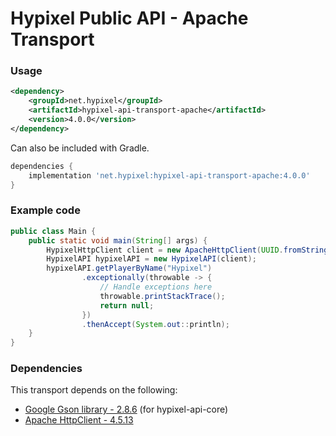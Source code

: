Hypixel Public API - Apache Transport
======

### Usage

```xml
<dependency>
    <groupId>net.hypixel</groupId>
    <artifactId>hypixel-api-transport-apache</artifactId>
    <version>4.0.0</version>
</dependency>
```

Can also be included with Gradle.

```gradle
dependencies {
    implementation 'net.hypixel:hypixel-api-transport-apache:4.0.0'
}
```

### Example code

```java
public class Main {
    public static void main(String[] args) {
        HypixelHttpClient client = new ApacheHttpClient(UUID.fromString("your-api-key-here"));
        HypixelAPI hypixelAPI = new HypixelAPI(client);
        hypixelAPI.getPlayerByName("Hypixel")
                .exceptionally(throwable -> {
                    // Handle exceptions here
                    throwable.printStackTrace();
                    return null;
                })
                .thenAccept(System.out::println);
    }
}
```

### Dependencies

This transport depends on the following:

* [Google Gson library - 2.8.6](https://mvnrepository.com/artifact/com.google.code.gson/gson) (for hypixel-api-core)
* [Apache HttpClient - 4.5.13](https://mvnrepository.com/artifact/org.apache.httpcomponents/httpclient)